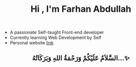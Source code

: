 <h1 align="center"><b>Hi , I'm Farhan Abdullah </b></h1>
  
  <br>

- A passionate Self-taught Front-end developer
- Currently learning Web Development by Self
- Personal website [link](https://www.farhanabdullah.com)


<div align='center'>

## <b>السَّلاَمُ عَلَيْكُمْ وَرَحْمَةُ اللهِ وَبَرَكَاتُهُ...✨</b>

</div>

